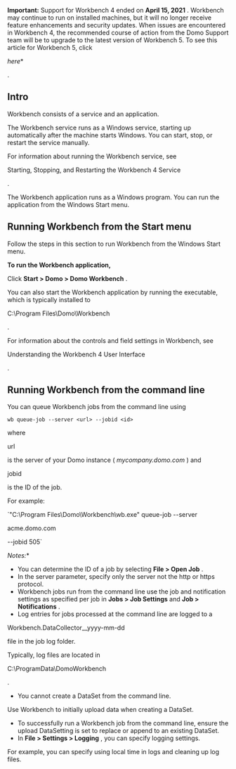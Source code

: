 


**Important:**
 Support for Workbench 4 ended on
 **April 15, 2021**
 . Workbench may continue to run on installed machines, but it will no longer receive feature enhancements and security updates. When issues are encountered in Workbench 4, the recommended course of action from the Domo Support team will be to upgrade to the latest version of Workbench 5. To see this article for Workbench 5, click

*here**

.

Intro
-------


 Workbench consists of a service and an application.

The Workbench service runs as a Windows service, starting up automatically after the machine starts Windows. You can start, stop, or restart the service manually.


 For information about running the Workbench service, see

Starting, Stopping, and Restarting the Workbench 4 Service

.


 The Workbench application runs as a Windows program. You can run the application from the Windows Start menu.


 Running Workbench from the Start menu
---------------------------------------

Follow the steps in this section to run Workbench from the Windows Start menu.


**To run the Workbench application,**

 Click
 **Start > Domo > Domo Workbench**
 .


 You can also start the Workbench application by running the executable, which is typically installed to

C:\Program Files\Domo\Workbench

.


 For information about the controls and field settings in Workbench, see

Understanding the Workbench 4 User Interface

.


 Running Workbench from the command line
-----------------------------------------


 You can queue Workbench jobs from the command line using


`wb queue-job --server <url> --jobid <id>`


 where

url

is the server of your Domo instance (
 *mycompany.domo.com*
 ) and

jobid

is the ID of the job.


 For example:


`"C:\Program Files\Domo\Workbench\wb.exe" queue-job --server

acme.domo.com

--jobid 505`

*Notes:**


* You can determine the ID of a job by selecting
 **File > Open Job**
 .
* In the server parameter, specify only the server not the http or https protocol.
* Workbench jobs run from the command line use the job and notification settings as specified per job in
 **Jobs > Job Settings**
 and
 **Job > Notifications**
 .
* Log entries for jobs processed at the command line are logged to a

Workbench.DataCollector\_\_yyyy-mm-dd

file in the job log folder.


 Typically, log files are located in

C:\ProgramData\DomoWorkbench

.
* You cannot create a DataSet from the command line.


 Use Workbench to initially upload data when creating a DataSet.
* To successfully run a Workbench job from the command line, ensure the upload DataSetting is set to replace or append to an existing DataSet.
* In
 **File > Settings > Logging**
 , you can specify logging settings.


 For example, you can specify using local time in logs and cleaning up log files.


